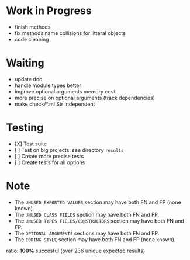 # Work in Progress
- finish methods
- fix methods name collisions for litteral objects
- code cleaning

# Waiting
- update doc
- handle module types better
- improve optional arguments memory cost
- more precise on optional arguments (track dependencies)
- make check/\*.ml Str independent


# Testing
- \[X\] Test suite
- \[ \] Test on big projects: see directory `results`
- \[ \] Create more precise tests
- \[ \] Create tests for all options


# Note
- The `UNUSED EXPORTED VALUES` section may have both FN and FP (none known).
- The `UNUSED CLASS FIELDS` section may have both FN and FP.
- The `UNUSED TYPES FIELDS/CONSTRUCTORS` section may have both FN and FP.
- The `OPTIONAL ARGUMENTS` sections may have both FN and FP.
- The `CODING STYLE` section may have both FN and FP (none known).

ratio: **100%** succesful (over 236 unique expected results)
